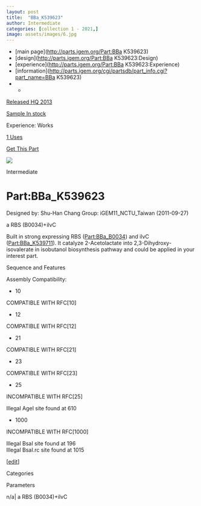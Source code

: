 ```yaml
---
layout: post
title:  "BBa_K539623"
author: Intermediate
categories: [collection 1 - 2021,] 
image: assets/images/6.jpg
---
```



  * [main page](http://parts.igem.org/Part:BBa K539623)
  * [design](http://parts.igem.org/Part:BBa K539623:Design)
  * [experience](http://parts.igem.org/Part:BBa K539623:Experience)
  * [information](http://parts.igem.org/cgi/partsdb/part_info.cgi?part_name=BBa K539623)
  *   * 

[Released HQ 2013](http://parts.igem.org/Help:Part_Status_Box)

[Sample In stock](http://parts.igem.org/Help:Part_Status_Box)

Experience: Works

[1 Uses](http://parts.igem.org/partsdb/uses.cgi?part=BBa_K539623)

[ Get This Part](http://parts.igem.org/partsdb/get_part.cgi?part=BBa_K539623)

![](http://parts.igem.org/images/partbypart/icon_intermediate.png)

Intermediate

# Part:BBa_K539623

Designed by: Shu-Han Chang   Group: iGEM11_NCTU_Taiwan   (2011-09-27)

a RBS (B0034)+ilvC

Built in strong expressing RBS ([Part:BBa_B0034](/Part:BBa_B0034 "Part:BBa
B0034")) and ilvC ([Part:BBa_K539711](/Part:BBa_K539711 "Part:BBa K539711")).
It catalyze 2-Acetolactate into 2,3-Dihydroxy-isovalerate in isobutanol
biosynthesis pathway and could be applied in your interest part.

  
Sequence and Features

  

Assembly Compatibility:

  * 10

COMPATIBLE WITH RFC[10]

  * 12

COMPATIBLE WITH RFC[12]

  * 21

COMPATIBLE WITH RFC[21]

  * 23

COMPATIBLE WITH RFC[23]

  * 25

INCOMPATIBLE WITH RFC[25]

Illegal AgeI site found at 610  

  * 1000

INCOMPATIBLE WITH RFC[1000]

Illegal BsaI site found at 196  
Illegal BsaI.rc site found at 1015  

  

[[edit](http://parts.igem.org/partsdb/part_info.cgi?part_name=BBa_K539623)]

Categories

Parameters

n/a| a RBS (B0034)+ilvC

